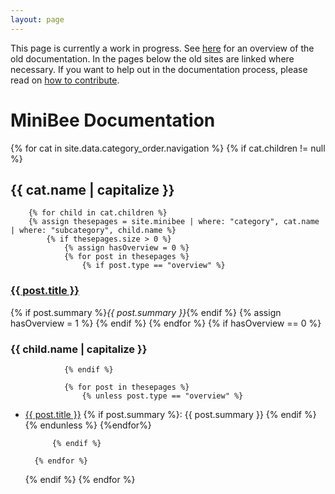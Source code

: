 ```yaml
---
layout: page
---
```


This page is currently a work in progress. See [here](https://docs.sensestage.eu/old/topic/documentation) for an overview of the old documentation. In the pages below the old sites are linked where necessary. If you want to help out in the documentation process, please read on [how to contribute](contributing-to-sense-stage).

# MiniBee Documentation

  {% for cat in site.data.category_order.navigation %}
    {% if cat.children != null %}
## {{ cat.name | capitalize }}
        {% for child in cat.children %}
        {% assign thesepages = site.minibee | where: "category", cat.name | where: "subcategory", child.name %}
            {% if thesepages.size > 0 %}
                {% assign hasOverview = 0 %}
                {% for post in thesepages %}
                    {% if post.type == "overview" %}
### <a href="{{post.url}}">{{ post.title }}</a>
{% if post.summary %}*{{ post.summary }}*{% endif %}
                    {% assign hasOverview = 1 %}
                    {% endif %}
                {% endfor %}
                {% if hasOverview == 0 %}
### {{ child.name | capitalize }}
                {% endif %}

                {% for post in thesepages %}
                    {% unless post.type == "overview" %}
* <a href="{{post.url}}">{{ post.title }}</a> {% if post.summary %}: {{ post.summary }}  {% endif %}
                    {% endunless %}
                {%endfor%}

            {% endif %}
        
        {% endfor %}
    {% endif %}
  {% endfor %}
